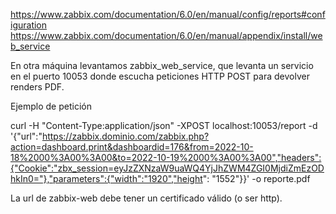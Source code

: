 https://www.zabbix.com/documentation/6.0/en/manual/config/reports#configuration
https://www.zabbix.com/documentation/6.0/en/manual/appendix/install/web_service

En otra máquina levantamos zabbix_web_service, que levanta un servicio en el puerto 10053 donde escucha peticiones HTTP POST para devolver renders PDF.

Ejemplo de petición

curl -H "Content-Type:application/json" -XPOST localhost:10053/report -d '{"url":"https://zabbix.dominio.com/zabbix.php?action=dashboard.print&dashboardid=176&from=2022-10-18%2000%3A00%3A00&to=2022-10-19%2000%3A00%3A00","headers":{"Cookie":"zbx_session=eyJzZXNzaW9uaWQ4YjJhZWM4ZGI0MjdiZmEzODhkIn0="},"parameters":{"width":"1920","height": "1552"}}' -o reporte.pdf


La url de zabbix-web debe tener un certificado válido (o ser http).

